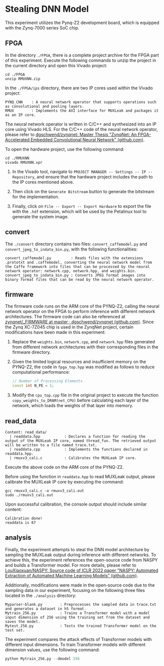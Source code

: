 # Stealing DNN Model

This experiment utilizes the Pynq-Z2 development board, which is equipped with the Zynq-7000 series SoC chip.

## FPGA

In the directory `./FPGA`, there is a complete project archive for the FPGA part of this experiment. Execute the following commands to unzip the project in the current directory and open this Vivado project:

```shell
cd ./FPGA
unzip RMUXNN.zip
```

In the `./FPGA/ips` directory, there are two IP cores used within the Vivado project:

```
PYNQ_CNN	: A neural network operator that supports operations such as convolutional and pooling layers.
RMUX    	: Implements the AXI interface for MUXLeak and packages it as an IP core.
```

The neural network operator is written in C/C++ and synthesized into an IP core using Vivado HLS. For the C/C++ code of the neural network operator, please refer to [dgschwend/zynqnet: Master Thesis "ZynqNet: An FPGA-Accelerated Embedded Convolutional Neural Network" (github.com)](https://github.com/dgschwend/zynqnet).

To open the hardware project, use the following command:

```shell
cd ./RMUXNN
vivado RMUXNN.xpr
```

1. In the Vivado tool, navigate to `PROJECT MANAGER -- Settings -- IP -- Repository`, and ensure that the hardware project includes the path to the IP cores mentioned above.

2. Then click on the `Generate Bitstream` button to generate the bitstream for the implementation.
3. Finally, click on `File -- Export -- Export Hardware` to export the file with the `.hdf` extension, which will be used by the Petalinux tool to generate the system image.

## convert

The `./convert` directory contains two files: `convert_caffemodel.py` and `convert_jpeg_to_indata_bin.py`, with the following functionalities:

``` 
convert_caffemodel.py         : Reads files with the extensions .prototxt and .caffemodel, converting the neural network model from the Caffe framework into files that can be processed by the neural network operator: network.cpp, network.hpp, and weights.bin.
convert_jpeg_to_indata_bin.py : Converts JPEG format images into binary format files that can be read by the neural network operator.
```

## firmware

The firmware code runs on the ARM core of the PYNQ-Z2, calling the neural network operator on the FPGA to perform inference with different network architectures. The firmware code can also be referenced at [zynqnet/_FIRMWARE at master · dgschwend/zynqnet (github.com)](https://github.com/dgschwend/zynqnet/tree/master/_FIRMWARE). Since the Zynq XC-7Z045 chip is used in the ZynqNet project, certain modifications have been made in this experiment:

 1. Replace the `weights.bin`, `network.cpp`, and `network.hpp` files generated from different network architectures with their corresponding files in the firmware directory.

 2. Given the limited logical resources and insufficient memory on the PYNQ-Z2, the code in `fpga_top.hpp` was modified as follows to reduce computational performance:

    ```c++
    // Number of Processing Elements
    const int N_PE = 1;
    ```

3. Modify the `cpu_top.cpp` file in the original project to execute the function `copy_weights_to_DRAM(net_CPU)` before calculating each layer of the network, which loads the weights of that layer into memory.

## read_data

```
Content: read_data/
  | readdata.hpp           : Declares a function for reading the output of the MUXLeak IP core, named thread_fun. The retrieved output will be written to a file named trace.txt.
  | readdata.cpp           : Implements the functions declared in readdata.hpp.
  | rmuxv3_cali.c          : Calibrates the MUXLeak IP core.
```

Execute the above code on the ARM core of the PYNQ-Z2.

Before using the function in `readdata.hpp` to read MUXLeak output, please calibrate the MUXLeak IP core by executing the command:

```shell
gcc rmuxv3_cali.c -o rmuxv3_cali.out
sudo ./rmuxv3_cali.out
```

Upon successful calibration, the console output should include similar content:

```
Calibration done!
readdata is 67
```

## analysis

Finally, the experiment attempts to steal the DNN model architecture by sampling the MUXLeak output during inference with different networks. To achieve this, the experiment references the open-source code from NASPY and builds a Transformer model. For more details, please refer to [LouXiaoxuan/NASPY: Source code of ICLR 2022 paper "NASPY: Automated Extraction of Automated Machine Learning Models" (github.com)](https://github.com/LouXiaoxuan/NASPY).

Additionally, modifications were made in the open-source code due to the sampling data in our experiment, focusing on the following three files located in the `./analysis` directory:

```
Myparser-blank.py        : Preprocesses the sampled data in trace.txt and generates a dataset in h5 format.
Mytrain_256.py           : Trains a Transformer model with a model input dimension of 256 using the training set from the dataset and saves the model.
Mytest_256.py            : Tests the trained Transformer model on the test set.
```

The experiment compares the attack effects of Transformer models with different input dimensions. To train Transformer models with different dimension values, use the following command:

```python
python Mytrain_256.py --dmodel 256
```
